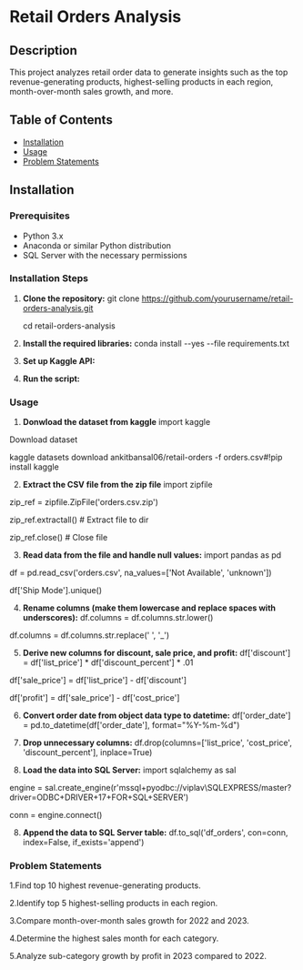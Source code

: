 # Retail Orders Analysis

## Description
This project analyzes retail order data to generate insights such as the top revenue-generating products, highest-selling products in each region, month-over-month sales growth, and more.

## Table of Contents
- [Installation](#installation)
- [Usage](#usage)
- [Problem Statements](#Problem-Statements)
  
## Installation

### Prerequisites
- Python 3.x
- Anaconda or similar Python distribution
- SQL Server with the necessary permissions

### Installation Steps

1. **Clone the repository:**
   git clone https://github.com/yourusername/retail-orders-analysis.git
   
   cd retail-orders-analysis
   
2. **Install the required libraries:**
conda install --yes --file requirements.txt

3. **Set up Kaggle API:**

4. **Run the script:**

### Usage   

1. **Donwload the dataset from kaggle**
  import kaggle

  Download dataset
  
  kaggle datasets download ankitbansal06/retail-orders -f orders.csv#!pip install kaggle

2. **Extract the CSV file from the zip file**
  import zipfile

  zip_ref = zipfile.ZipFile('orders.csv.zip') 
  
  zip_ref.extractall() # Extract file to dir
  
  zip_ref.close() # Close file

3. **Read data from the file and handle null values:**
  import pandas as pd

  df = pd.read_csv('orders.csv', na_values=['Not Available', 'unknown'])
  
  df['Ship Mode'].unique()

4. **Rename columns (make them lowercase and replace spaces with underscores):**
  df.columns = df.columns.str.lower()

  df.columns = df.columns.str.replace(' ', '_')

5. **Derive new columns for discount, sale price, and profit:**
  df['discount'] = df['list_price'] * df['discount_percent'] * .01

  df['sale_price'] = df['list_price'] - df['discount']
  
  df['profit'] = df['sale_price'] - df['cost_price']

6. **Convert order date from object data type to datetime:**
  df['order_date'] = pd.to_datetime(df['order_date'], format="%Y-%m-%d")

6. **Drop unnecessary columns:**
  df.drop(columns=['list_price', 'cost_price', 'discount_percent'], inplace=True)

7. **Load the data into SQL Server:**
  import sqlalchemy as sal

  engine = sal.create_engine(r'mssql+pyodbc://viplav\SQLEXPRESS/master?driver=ODBC+DRIVER+17+FOR+SQL+SERVER')
  
  conn = engine.connect()

8. **Append the data to SQL Server table:**
   df.to_sql('df_orders', con=conn, index=False, if_exists='append')

### Problem Statements

1.Find top 10 highest revenue-generating products.

2.Identify top 5 highest-selling products in each region.

3.Compare month-over-month sales growth for 2022 and 2023.

4.Determine the highest sales month for each category.

5.Analyze sub-category growth by profit in 2023 compared to 2022.
